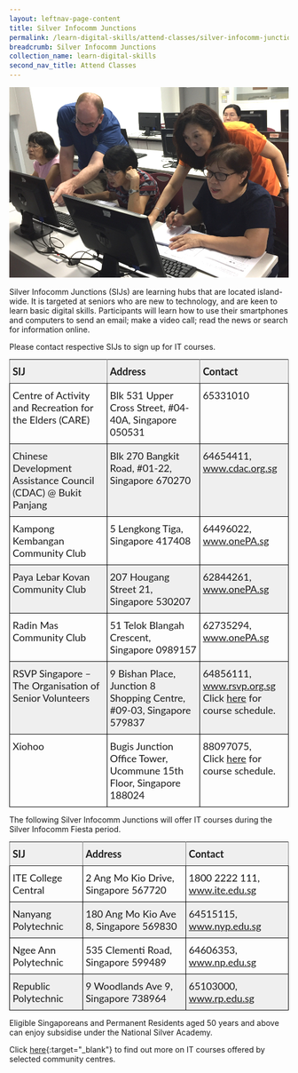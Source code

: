 ```yaml
---
layout: leftnav-page-content
title: Silver Infocomm Junctions
permalink: /learn-digital-skills/attend-classes/silver-infocomm-junctions/
breadcrumb: Silver Infocomm Junctions
collection_name: learn-digital-skills
second_nav_title: Attend Classes
---
```


![SIJ](/images/learn-digital-skills/sij/sij-01.jpeg)

Silver Infocomm Junctions (SIJs) are learning hubs that are located island-wide. It is targeted at seniors who are new to technology, and are keen to learn basic digital skills. Participants will learn how to use their smartphones and computers to send an email; make a video call; read the news or search for information online.<br>

Please contact respective SIJs to sign up for IT courses.

<style type="text/css">
.tg  {border-collapse:collapse;border-spacing:0;}
.tg td{font-family:Lato;font-size:18px;padding:10px 5px;border-style:solid;border-width:1px;overflow:hidden;word-break:normal;border-color:black;}
.tg th{font-family:Lato;font-size:18px;font-weight:normal;padding:10px 5px;border-style:solid;border-width:1px;overflow:hidden;word-break:normal;border-color:black;}
.tg .tg-kftd{background-color:#efefef;text-align:left;vertical-align:top}
.tg .tg-dvid{font-weight:bold;background-color:#efefef;border-color:inherit;text-align:left;vertical-align:top}
.tg .tg-0lax{text-align:left;vertical-align:top}
.tg .tg-c6of{background-color:#ffffff;border-color:inherit;text-align:left;vertical-align:top}
.tg .tg-y698{background-color:#efefef;border-color:inherit;text-align:left;vertical-align:top}
  .content table td, .content table th{
  border:1px solid;
}

.content table tbody tr:last-child td, .content table tbody tr:last-child th{
  border-bottom-width:thin;
}
</style>
<table class="tg">
  <tr>
    <th class="tg-dvid">SIJ</th>
    <th class="tg-dvid">Address</th>
    <th class="tg-dvid">Contact</th>
  </tr>
  <tr>
    <td class="tg-0lax">Centre of Activity and Recreation for the Elders (CARE)</td>
    <td class="tg-0lax">Blk 531 Upper Cross Street, #04-40A, Singapore 050531</td>
    <td class="tg-0lax">65331010<br></td>
  </tr>
  <tr>
    <td class="tg-kftd">Chinese Development Assistance Council (CDAC) @ Bukit Panjang</td>
    <td class="tg-kftd">Blk 270 Bangkit Road, #01-22, Singapore 670270</td>
    <td class="tg-kftd">64654411, <a href="https://www.cdac.org.sg/en/" target="_blank">www.cdac.org.sg</a></td>
  </tr>
  <tr>
    <td class="tg-0lax">Kampong Kembangan Community Club</td>
    <td class="tg-0lax">5 Lengkong Tiga, Singapore 417408</td>
    <td class="tg-0lax">64496022, <a href="https://www.onepa.sg" target="_blank">www.onePA.sg</a></td>
  </tr>
  <tr>
    <td class="tg-kftd">Paya Lebar Kovan Community Club</td>
    <td class="tg-kftd">207 Hougang Street 21, Singapore 530207</td>
    <td class="tg-kftd">62844261, <a href="https://www.onepa.sg" target="_blank">www.onePA.sg</a></td>
  </tr>
  <tr>
    <td class="tg-0lax">Radin Mas Community Club</td>
    <td class="tg-0lax">51 Telok Blangah Crescent, Singapore 0989157</td>
    <td class="tg-0lax">62735294, <a href="https://www.onepa.sg" target="_blank">www.onePA.sg</a></td>
  </tr>
  <tr>
    <td class="tg-kftd">RSVP Singapore – The Organisation of Senior Volunteers</td>
    <td class="tg-kftd">9 Bishan Place, Junction 8 Shopping Centre, #09-03, Singapore 579837</td>
    <td class="tg-kftd">64856111, <a href="https://rsvp.org.sg" target="_blank">www.rsvp.org.sg</a><br>
    Click <a href="https://rsvp.org.sg/cyberguide/" target="_blank">here</a> for course schedule.</td>
  </tr>
  <tr>
    <td class="tg-0lax">Xiohoo</td>
    <td class="tg-0lax">Bugis Junction Office Tower, Ucommune 15th Floor, Singapore 188024</td>
    <td class="tg-0lax">88097075, <br>Click <a href="www.xiohoo.com" target="_blank">here</a> for course schedule.</td>
  </tr>
</table>

The following Silver Infocomm Junctions will offer IT courses during the Silver Infocomm Fiesta period.<br>

<table class="tg">
  <tr>
    <th class="tg-dvid">SIJ</th>
    <th class="tg-dvid">Address</th>
    <th class="tg-dvid">Contact</th>
  </tr>
  <tr>
    <td class="tg-0lax">ITE College Central</td>
    <td class="tg-0lax">2 Ang Mo Kio Drive, Singapore 567720</td>
    <td class="tg-0lax">1800 2222 111, <a href="https://www.ite.edu.sg" target="_blank">www.ite.edu.sg</a></td>
  </tr>
   <tr>
    <td class="tg-kftd">Nanyang Polytechnic</td>
    <td class="tg-kftd">180 Ang Mo Kio Ave 8, Singapore 569830</td>
    <td class="tg-kftd">64515115, <a href="https://www.nyp.edu.sg" target="_blank">www.nyp.edu.sg</a></td>
  </tr>
  <tr>
    <td class="tg-0lax">Ngee Ann Polytechnic</td>
    <td class="tg-0lax">535 Clementi Road, Singapore 599489</td>
    <td class="tg-0lax">64606353, <a href="https://www.np.edu.sg/Pages/default.aspx" target="_blank">www.np.edu.sg</a></td>
  </tr>
   <tr>
    <td class="tg-kftd">Republic Polytechnic</td>
    <td class="tg-kftd">9 Woodlands Ave 9, Singapore 738964</td>
    <td class="tg-kftd">65103000, <a href="https://www.rp.edu.sg/discover/" target="_blank">www.rp.edu.sg</a></td>
  </tr>
</table>

Eligible Singaporeans and Permanent Residents aged 50 years and above can enjoy subsidise under the National Silver Academy.

Click [here](https://www.pa.gov.sg/our-programmes/lifeskills-and-lifestyle/senior-academy){:target="_blank"} to find out more on IT courses offered by selected community centres.


